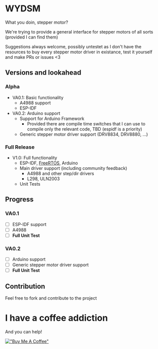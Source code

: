 # WYDSM

What you doin, stepper motor?

We're trying to provide a general interface for stepper motors of all sorts (provided I can find them)

Suggestions always welcome, possibly untestet as I don't have the resources to buy every stepper motor driver in existance, test it yourself and make PRs or issues <3

## Versions and lookahead

### Alpha

- VA0.1: Basic functionality
  - A4988 support
  - ESP-IDF
- VA0.2: Arduino support
  - Support for Arduino Framework
    - Provided there are compile time switches that I can use to compile only the relevant code, TBD (espidf is a priority)
  - Generic stepper motor driver support (DRV8834, DRV8880, ...)

### Full Release

- V1.0: Full functionality
  - ESP-IDF, [FreeRTOS](https://freertoshal.github.io/doxygen/group__HAL.html), Arduino
  - Main driver support (including community feedback)
    - A4988 and other step/dir drivers
    - L298, ULN2003
  - Unit Tests

## Progress

### VA0.1

- [ ] ESP-IDF support
- [ ] A4988
- [ ] **Full Unit Test**

### VA0.2

- [ ] Arduino support
- [ ] Generic stepper motor driver support
- [ ] **Full Unit Test**

## Contribution

Feel free to fork and contribute to the project

# I have a coffee addiction

And you can help!

[!["Buy Me A Coffee"](https://www.buymeacoffee.com/assets/img/custom_images/orange_img.png)](https://www.buymeacoffee.com/tiefseetauchner)

